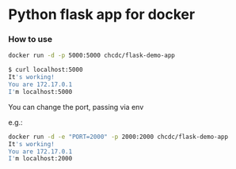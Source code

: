# Python flask app for docker

### How to use

```sh
docker run -d -p 5000:5000 chcdc/flask-demo-app

$ curl localhost:5000
It's working!
You are 172.17.0.1
I'm localhost:5000
```


You can change the port, passing via env

e.g.:
```sh
docker run -d -e "PORT=2000" -p 2000:2000 chcdc/flask-demo-app
It's working!
You are 172.17.0.1
I'm localhost:2000
```
